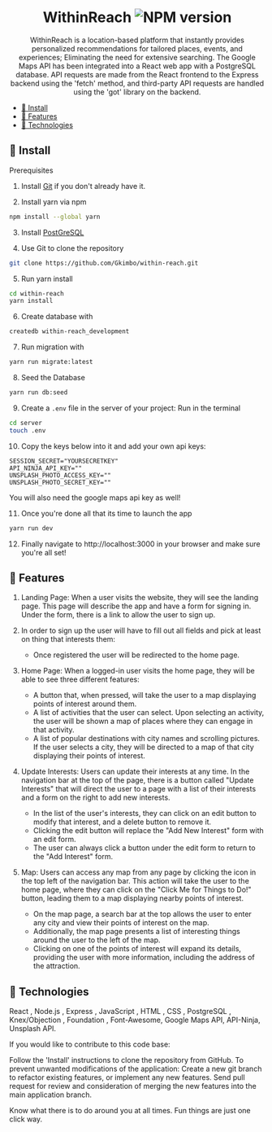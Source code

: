 <div align="center">

# WithinReach ![NPM version](https://img.shields.io/badge/npm-v8.19.2-blue)

WithinReach is a location-based platform that instantly provides personalized recommendations for tailored places, events, and experiences; Eliminating the need for extensive searching. The Google Maps API has been integrated into a React web app with a PostgreSQL database. API requests are made from the React frontend to the Express backend using the 'fetch' method, and third-party API requests are handled using the 'got' library on the backend.

</div>
<div align="left">

-   [🌱 Install](#-install)
-   [🚀 Features](#-features)
-   [🌴 Technologies](#-technologies)

## 🌱 Install

Prerequisites

1. Install <a href="https://git-scm.com/book/en/v2/Getting-Started-First-Time-Git-Setup">Git</a> if you don't already have it.

2. Install yarn via npm

```bash
npm install --global yarn
```

3. Install <a href="https://www.postgresql.org/download/" >PostGreSQL</a>

4. Use Git to clone the repository

```bash
git clone https://github.com/Gkimbo/within-reach.git
```

5. Run yarn install

```bash
cd within-reach
yarn install
```

6. Create database with

```bash
createdb within-reach_development
```

7. Run migration with

```bash
yarn run migrate:latest
```

8. Seed the Database

```bash
yarn run db:seed
```

9. Create a `.env` file in the server of your project:
   Run in the terminal

```bash
cd server
touch .env
```

10. Copy the keys below into it and add your own api keys:

```dosini
SESSION_SECRET="YOURSECRETKEY"
API_NINJA_API_KEY=""
UNSPLASH_PHOTO_ACCESS_KEY=""
UNSPLASH_PHOTO_SECRET_KEY=""
```

You will also need the google maps api key as well!

11. Once you're done all that its time to launch the app

```bash
yarn run dev
```

12. Finally navigate to http://localhost:3000 in your browser and make sure you're all set!

## 🚀 Features

1. Landing Page: When a user visits the website, they will see the landing page. This page will describe the app and have a form for signing in. Under the form, there is a link to allow the user to sign up.

2. In order to sign up the user will have to fill out all fields and pick at least on thing that interests them:

    - Once registered the user will be redirected to the home page.

3. Home Page: When a logged-in user visits the home page, they will be able to see three different features:

    - A button that, when pressed, will take the user to a map displaying points of interest around them.
    - A list of activities that the user can select. Upon selecting an activity, the user will be shown a map of places where they can engage in that activity.
    - A list of popular destinations with city names and scrolling pictures. If the user selects a city, they will be directed to a map of that city displaying their points of interest.

4. Update Interests: Users can update their interests at any time. In the navigation bar at the top of the page, there is a button called "Update Interests" that will direct the user to a page with a list of their interests and a form on the right to add new interests.

    - In the list of the user's interests, they can click on an edit button to modify that interest, and a delete button to remove it.
    - Clicking the edit button will replace the "Add New Interest" form with an edit form.
    - The user can always click a button under the edit form to return to the "Add Interest" form.

5. Map: Users can access any map from any page by clicking the icon in the top left of the navigation bar. This action will take the user to the home page, where they can click on the "Click Me for Things to Do!" button, leading them to a map displaying nearby points of interest.

    - On the map page, a search bar at the top allows the user to enter any city and view their points of interest on the map.
    - Additionally, the map page presents a list of interesting things around the user to the left of the map.
    - Clicking on one of the points of interest will expand its details, providing the user with more information, including the address of the attraction.

## 🌴 Technologies

React , Node.js , Express , JavaScript , HTML , CSS , PostgreSQL , Knex/Objection , Foundation , Font-Awesome, Google Maps API, API-Ninja, Unsplash API.

If you would like to contribute to this code base:

Follow the 'Install' instructions to clone the repository from GitHub.
To prevent unwanted modifications of the application:
Create a new git branch to refactor existing features, or implement any new features.
Send pull request for review and consideration of merging the new features into the main application branch.

Know what there is to do around you at all times. Fun things are just one click way.

</div>
